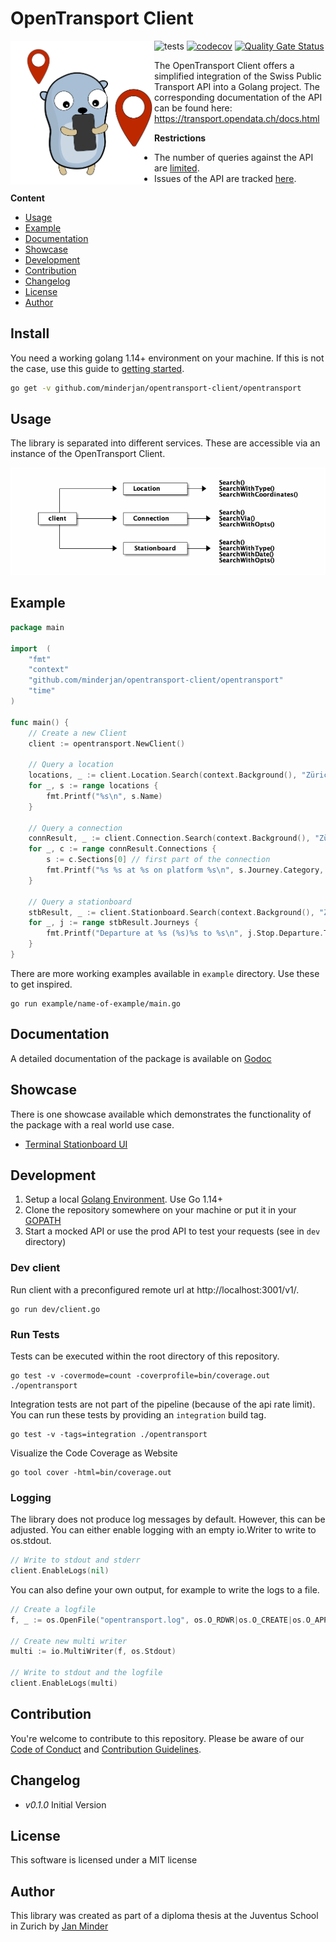 # OpenTransport Client
 
 <p>
     <img width="230" height="230" align="left" src=".github/library-logo.png">
 </p>
 
![tests](https://github.com/minderjan/opentransport-client/workflows/tests/badge.svg?branch=master)
[![codecov](https://codecov.io/gh/minderjan/opentransport-client/branch/master/graph/badge.svg?token=ZzmqsTPc4L)](https://codecov.io/gh/minderjan/opentransport-client)
[![Quality Gate Status](https://sonarcloud.io/api/project_badges/measure?project=minderjan_opentransport-client&metric=alert_status&token=e1f286cda2f531e46f268d9af345bf4e6389a44c)](https://sonarcloud.io/dashboard?id=minderjan_opentransport-client)

The OpenTransport Client offers a simplified integration of the Swiss Public Transport API into a Golang project. 
The corresponding documentation of the API can be found here: https://transport.opendata.ch/docs.html

__Restrictions__

* The number of queries against the API are [limited](https://timetable.search.ch/api/help). 
* Issues of the API are tracked [here](https://github.com/OpendataCH/Transport/issues).

__Content__

* [Usage](#usage)
* [Example](#example)
* [Documentation](#documentation)
* [Showcase](#showcase)
* [Development](#development)
* [Contribution](#contribution)
* [Changelog](#changelog)
* [License](#license)
* [Author](#author)

## Install
You need a working golang 1.14+ environment on your machine. If this is not the case, use this guide to [getting started](https://golang.org/doc/install).

```bash
go get -v github.com/minderjan/opentransport-client/opentransport
```

## Usage

The library is separated into different services. These are accessible via an instance of the OpenTransport Client.

![overview](.github/services.png)

## Example
```go
package main

import  (
	"fmt"
	"context"
	"github.com/minderjan/opentransport-client/opentransport"
	"time"
)

func main() { 
	// Create a new Client 
	client := opentransport.NewClient()

	// Query a location
	locations, _ := client.Location.Search(context.Background(), "Zürich HB")
	for _, s := range locations {
		fmt.Printf("%s\n", s.Name)
	}

	// Query a connection
	connResult, _ := client.Connection.Search(context.Background(), "Zürich HB", "Bern", time.Now())
	for _, c := range connResult.Connections {
		s := c.Sections[0] // first part of the connection
		fmt.Printf("%s %s at %s on platform %s\n", s.Journey.Category, s.Journey.Number, s.Departure.Departure.Time.Format("15:04"), s.Departure.Platform)
	}

	// Query a stationboard
	stbResult, _ := client.Stationboard.Search(context.Background(), "Zürich HB")
	for _, j := range stbResult.Journeys {
		fmt.Printf("Departure at %s (%s)%s to %s\n", j.Stop.Departure.Time.Format("15:04"), j.Category, j.Number, j.To)
	}
}
```
There are more working examples available in `example` directory. Use these to get inspired.
```
go run example/name-of-example/main.go
```

## Documentation
A detailed documentation of the package is available on [Godoc](https://pkg.go.dev/github.com/minderjan/opentransport-client)

## Showcase
There is one showcase available which demonstrates the functionality of the package with a real world use case.
* [Terminal Stationboard UI](https://github.com/minderjan/terminal-stationboard-ui)

## Development

1. Setup a local [Golang Environment](https://golang.org/doc/install). Use Go 1.14+
2. Clone the repository somewhere on your machine or put it in your [GOPATH](https://golang.org/doc/gopath_code.html)
3. Start a mocked API or use the prod API to test your requests (see in `dev` directory)

### Dev client
Run client with a preconfigured remote url at http://localhost:3001/v1/.
```
go run dev/client.go
```

### Run Tests
Tests can be executed within the root directory of this repository.
```
go test -v -covermode=count -coverprofile=bin/coverage.out ./opentransport
```

Integration tests are not part of the pipeline (because of the api rate limit). 
You can run these tests by providing an `integration` build tag.
```
go test -v -tags=integration ./opentransport
```

Visualize the Code Coverage as Website
```
go tool cover -html=bin/coverage.out
```

### Logging
The library does not produce log messages by default. However, this can be adjusted. 
You can either enable logging with an empty io.Writer to write to os.stdout.

```go
// Write to stdout and stderr
client.EnableLogs(nil)
```
You can also define your own output, for example to write the logs to a file.
```go
// Create a logfile
f, _ := os.OpenFile("opentransport.log", os.O_RDWR|os.O_CREATE|os.O_APPEND, 0666)

// Create new multi writer
multi := io.MultiWriter(f, os.Stdout)

// Write to stdout and the logfile
client.EnableLogs(multi)
```

## Contribution

You're welcome to contribute to this repository. Please be aware of our [Code of Conduct](.github/CODE_OF_CONDUCT.md) and [Contribution Guidelines](.github/CONTRIBUTING.md).

## Changelog

* _v0.1.0_ Initial Version

## License
This software is licensed under a MIT license

## Author
This library was created as part of a diploma thesis at the Juventus School in Zurich by [Jan Minder](https://github.com/minderjan)